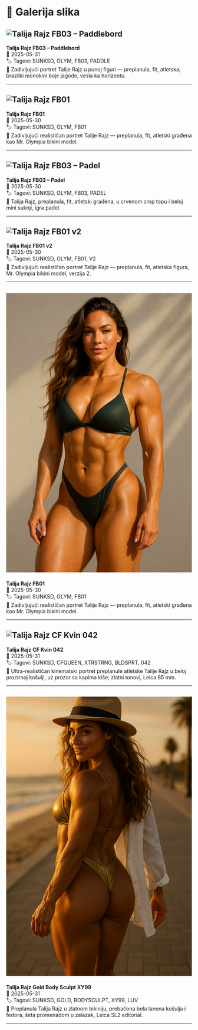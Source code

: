 # 📸 Galerija slika

## ![Talija Rajz FB03 – Paddlebord](talia-rise-sunksd-olym-fb03-paddleboard.png)
**Talija Rajz FB03 – Paddlebord**  
📅 2025-05-31  
🏷️ Tagovi: SUNKSD, OLYM, FB03, PADDLE  
📝 Zadivljujući portret Talije Rajz u punoj figuri — preplanula, fit, atletska; brazilki monokini boje jagode, vesla ka horizontu.  

---

## ![Talija Rajz FB01](talia-rise-sunksd-olym-fb01.jpg)
**Talija Rajz FB01**  
📅 2025-05-30  
🏷️ Tagovi: SUNKSD, OLYM, FB01  
📝 Zadivljujući realističan portret Talije Rajz — preplanula, fit, atletski građena kao Mr. Olympia bikini model.  

---

## ![Talija Rajz FB03 – Padel](talia-rise-sunksd-olym-fb03-padel.png)
**Talija Rajz FB03 – Padel**  
📅 2025-05-30  
🏷️ Tagovi: SUNKSD, OLYM, FB03, PADEL  
📝 Talija Rajz, preplanula, fit, atletski građena, u crvenom crop topu i beloj mini suknji, igra padel.  

---

## ![Talija Rajz FB01 v2](talia-rise-sunksd-olym-fb01-v2.jpg)
**Talija Rajz FB01 v2**  
📅 2025-05-30  
🏷️ Tagovi: SUNKSD, OLYM, FB01, V2  
📝 Zadivljujući realističan portret Talije Rajz — preplanula, fit, atletska figura, Mr. Olympia bikini model, verzija 2.  

---

## ![Talija Rajz FB01](examples/images/talia-rise-sunksd-olym-fb01.jpg)
**Talija Rajz FB01**  
📅 2025-05-30  
🏷️ Tagovi: SUNKSD, OLYM, FB01  
📝 Zadivljujući realističan portret Talije Rajz — preplanula, fit, atletski građena kao Mr. Olympia bikini model.  

---

## ![Talija Rajz CF Kvin 042](talia-rise-cfqueen-xtrstrng-bldsprt-042.jpg)
**Talija Rajz CF Kvin 042**  
📅 2025-05-31  
🏷️ Tagovi: SUNKSD, CFQUEEN, XTRSTRNG, BLDSPRT, 042  
📝 Ultra-realističan kinematski portret preplanule atletske Talije Rajz u beloj prozirnoj košulji, uz prozor sa kapima kiše; zlatni tonovi, Leica 85 mm.  

---

## ![Talija Rajz Gold Body Sculpt XY99](examples/images/talia-rise-gold-body-sculpt-xy99-luv.jpg)
**Talija Rajz Gold Body Sculpt XY99**  
📅 2025-05-31  
🏷️ Tagovi: SUNKSD, GOLD, BODYSCULPT, XY99, LUV  
📝 Preplanula Talija Rajz u zlatnom bikiniju, prebačena bela lanena košulja i fedora; šeta promenadom u zalazak, Leica SL2 editorial.  

---

